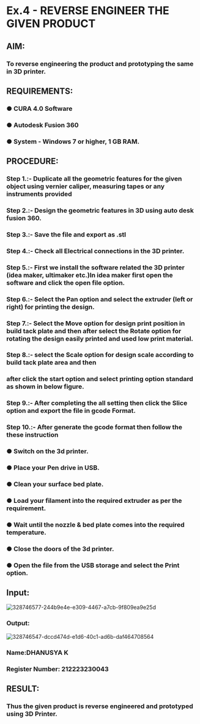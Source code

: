 # Ex.4   - REVERSE ENGINEER THE GIVEN PRODUCT


## AIM: 
### To reverse engineering the product and prototyping the same in 3D printer.

## REQUIREMENTS:
### ●	CURA 4.0 Software
### ●	 Autodesk Fusion 360
### ●	 System - Windows 7 or higher, 1 GB RAM.

## PROCEDURE:
### Step 1.:- Duplicate all the geometric features for the given object using vernier caliper, measuring tapes or any instruments provided
### Step 2.:- Design the geometric features in 3D using auto desk fusion 360.
### Step 3.:- Save the file and export as .stl
### Step 4.:- Check all Electrical connections in the 3D printer.
### Step 5.:- First we install the software related the 3D printer (idea maker, ultimaker etc.)In idea maker first open the software and click the open file option.
### Step 6.:- Select the Pan option and select the extruder (left or right) for printing the design.
### Step 7.:- Select the Move option for design print position in build tack plate and then after select the Rotate option for rotating the design easily printed and used low print material.
### Step 8.:- select the Scale option for design scale according to build tack plate area and then
### after click the start option and select printing option standard as shown in below figure.
### Step 9.:- After completing the all setting then click the Slice option and export the file in gcode Format.
### Step 10.:- After generate the gcode format then follow the these instruction 
  ###   ●	Switch on the 3d printer.
  ###   ●	Place your Pen drive in USB.
  ###   ●	Clean your surface bed plate.
  ###   ●	Load your filament into the required extruder as per the requirement.
  ###   ●	Wait until the nozzle & bed plate comes into the required temperature.
  ###   ●	Close the doors of the 3d printer.
  ###   ●	Open the file from the USB storage and select the Print option.

## Input:
![328746577-244b9e4e-e309-4467-a7cb-9f809ea9e25d](https://github.com/Dhanu654/Ex.-10---REVERSE-ENGINEER-THE-GIVEN-PRODUCT/assets/148514965/a2dfcf6d-a53c-41fd-a72a-fca6c1525e8d)

### Output:
![328746547-dccd474d-e1d6-40c1-ad6b-daf464708564](https://github.com/Dhanu654/Ex.-10---REVERSE-ENGINEER-THE-GIVEN-PRODUCT/assets/148514965/07405b9e-08b7-45ee-9dda-19469dbd88e6)


### Name:DHANUSYA K
### Register Number: 212223230043

## RESULT:
###   Thus the given product is reverse engineered and prototyped using 3D Printer.
